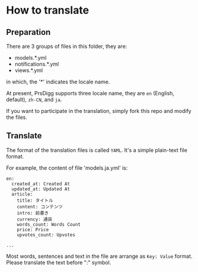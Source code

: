 # How to translate

## Preparation

There are 3 groups of files in this folder, they are:

- models.*.yml
- notifications.*.yml
- views.*.yml

in which, the '*' indicates the locale name.

At present, PrsDigg supports three locale name, they are `en` (English, default), `zh-CN`, and `ja`.

If you want to participate in the translation, simply fork this repo and modify the files.

## Translate

The format of the translation files is called `YAML`. It's a simple plain-text file format.

For example, the content of file 'models.ja.yml' is:

```
en:
  created_at: Created At
  updated_at: Updated At
  article:
    title: タイトル
    content: コンテンツ
    intro: 前書き
    currency: 通貨
    words_count: Words Count
    price: Price
    upvotes_count: Upvotes

...

```

Most words, sentences and text in the file are arrange as `Key: Value` format. Please translate the text before ":" symbol.